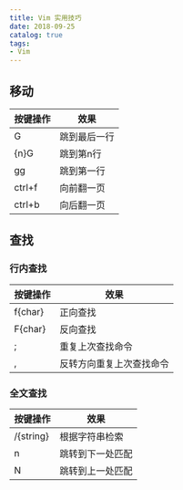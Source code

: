 ```yaml
---
title: Vim 实用技巧
date: 2018-09-25
catalog: true
tags:
- Vim
---
```

## 移动
按键操作|效果
---|---
G|跳到最后一行
{n}G|跳到第n行
gg|跳到第一行
ctrl+f|向前翻一页
ctrl+b|向后翻一页

## 查找

### 行内查找

按键操作|效果
---|---
f{char}|正向查找
F{char} |反向查找
;|重复上次查找命令
,|反转方向重复上次查找命令


### 全文查找
按键操作|效果
---|---
/{string}|根据字符串检索
n|跳转到下一处匹配
N|跳转到上一处匹配